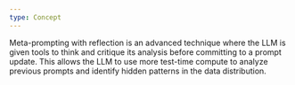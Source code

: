```yaml
---
type: Concept
---
```


Meta-prompting with reflection is an advanced technique where the LLM is given tools to think and critique its analysis before committing to a prompt update. This allows the LLM to use more test-time compute to analyze previous prompts and identify hidden patterns in the data distribution.